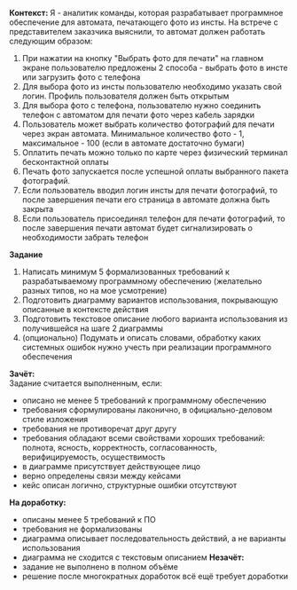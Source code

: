 **Контекст:**
Я - аналитик команды, которая разрабатывает программное обеспечение для автомата, печатающего фото из инсты.
На встрече с представителем заказчика выяснили, то автомат должен работать следующим образом:
1. При нажатии на кнопку "Выбрать фото для печати" на главном экране пользователю предложены 2 способа - выбрать фото в инсте или загрузить фото с телефона
2. Для выбора фото из инсты пользователю необходимо указать свой логин. Профиль пользователя должен быть открытым
3. Для выбора фото с телефона, пользователю нужно соединить телефон с автоматом для печати фото через кабель зарядки
4. Пользователь может выбрать количество фотографий для печати через экран автомата. Минимальное количество фото - 1, максимальное - 100 (если в автомате достаточно бумаги)
5. Оплатить печать можно только по карте через физический терминал бесконтактной оплаты
6. Печать фото запускается после успешной оплаты выбранного пакета фотографий.
7. Если пользователь вводил логин инсты для печати фотографий, то после завершения печати его страница в автомате должна быть закрыта
8. Если пользователь присоединял телефон для печати фотографий, то после завершения печати автомат будет сигнализировать о необходимости забрать телефон

**Задание**
1. Написать минимум 5 формализованных требований к разрабатываемому программному обеспечению (желательно разных типов, но на мое усмотрение)
2. Подготовить диаграмму вариантов использования, покрывающую описанные в контексте действия
3. Подготовить текстовое описание любого варианта использования из получившейся на шаге 2 диаграммы
4. (опционально) Подумать и описать словами, обработку каких системных ошибок нужно учесть при реализации программного обеспечения

**Зачёт:**  
Задание считается выполненным, если:
- описано не менее 5 требований к программному обеспечению
- требования сформулированы лаконично, в официально-деловом стиле изложения
- требования не противоречат друг другу
- требования обладают всеми свойствами хороших требований: полнота, ясность, корректность, согласованность, верифицируемость, осуществимость
- в диаграмме присутствует действующее лицо
- верно определены связи между кейсами
- кейс описан логично, структурные ошибки отсутствуют

**На доработку:**
- описаны менее 5 требований к ПО
- требования не формализованы
- диаграмма описывает последовательность действий, а не варианты использования
- диаграмма не сходится с текстовым описанием
**Незачёт:**
- задание не выполнено в полном объёме
- решение после многократных доработок всё ещё требует доработки

